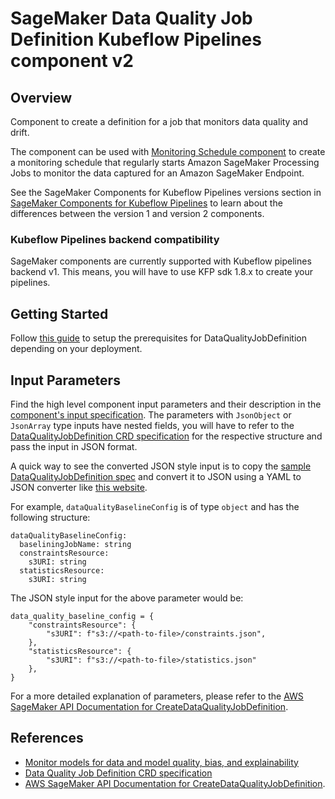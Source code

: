 # SageMaker Data Quality Job Definition Kubeflow Pipelines component v2

## Overview
Component to create a definition for a job that monitors data quality and drift.

The component can be used with [Monitoring Schedule component](../MonitoringSchedule) to create a monitoring schedule that regularly starts Amazon SageMaker Processing Jobs to monitor the data captured for an Amazon SageMaker Endpoint.

See the SageMaker Components for Kubeflow Pipelines versions section in [SageMaker Components for Kubeflow Pipelines](https://docs.aws.amazon.com/sagemaker/latest/dg/kubernetes-sagemaker-components-for-kubeflow-pipelines.html#kubeflow-pipeline-components) to learn about the differences between the version 1 and version 2 components.

### Kubeflow Pipelines backend compatibility
SageMaker components are currently supported with Kubeflow pipelines backend v1. This means, you will have to use KFP sdk 1.8.x to create your pipelines.

## Getting Started

Follow [this guide](https://github.com/kubeflow/pipelines/tree/master/samples/contrib/aws-samples#prerequisites) to setup the prerequisites for DataQualityJobDefinition depending on your deployment.

## Input Parameters
Find the high level component input parameters and their description in the [component's input specification](./component.yaml). The parameters with `JsonObject` or `JsonArray` type inputs have nested fields, you will have to refer to the [DataQualityJobDefinition CRD specification](https://aws-controllers-k8s.github.io/community/reference/sagemaker/v1alpha1/dataqualityjobdefinition/) for the respective structure and pass the input in JSON format. 

A quick way to see the converted JSON style input is to copy the [sample DataQualityJobDefinition spec](https://aws-controllers-k8s.github.io/community/reference/sagemaker/v1alpha1/dataqualityjobdefinition/#spec) and convert it to JSON using a YAML to JSON converter like [this website](https://jsonformatter.org/yaml-to-json).

For example, `dataQualityBaselineConfig` is of type `object` and has the following structure:
```
dataQualityBaselineConfig: 
  baseliningJobName: string
  constraintsResource: 
    s3URI: string
  statisticsResource: 
    s3URI: string
```

The JSON style input for the above parameter would be:
```
data_quality_baseline_config = {
    "constraintsResource": {
        "s3URI": f"s3://<path-to-file>/constraints.json",
    },
    "statisticsResource": {
        "s3URI": f"s3://<path-to-file>/statistics.json"
    },
}
```

For a more detailed explanation of parameters, please refer to the [AWS SageMaker API Documentation for CreateDataQualityJobDefinition](https://docs.aws.amazon.com/sagemaker/latest/APIReference/API_CreateDataQualityJobDefinition.html).

## References
- [Monitor models for data and model quality, bias, and explainability](https://docs.aws.amazon.com/sagemaker/latest/dg/model-monitor.html)
- [Data Quality Job Definition CRD specification](https://aws-controllers-k8s.github.io/community/reference/sagemaker/v1alpha1/dataqualityjobdefinition/)
- [AWS SageMaker API Documentation for CreateDataQualityJobDefinition](https://docs.aws.amazon.com/sagemaker/latest/APIReference/API_CreateDataQualityJobDefinition.html).